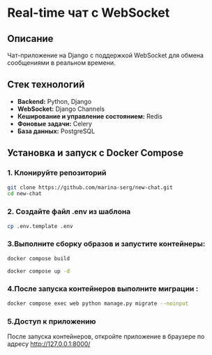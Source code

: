 # Real-time чат с WebSocket

## Описание
Чат-приложение на Django с поддержкой WebSocket для обмена сообщениями в реальном времени.

## Стек технологий

- **Backend:** Python, Django
- **WebSocket:** Django Channels
- **Кеширование и управление состоянием:** Redis
- **Фоновые задачи:** Celery
- **База данных:** PostgreSQL
## Установка и запуск с Docker Compose

### 1. Клонируйте репозиторий

```bash
git clone https://github.com/marina-serg/new-chat.git
cd new-chat
```

### 2. Создайте файл .env из шаблона
```bash
cp .env.template .env
```
### 3.Выполните сборку образов и запустите контейнеры:
```bash
docker compose build

docker compose up -d
```

### 4.После запуска контейнеров выполните миграции :
```bash
docker compose exec web python manage.py migrate --noinput


```
### 5.Доступ к приложению
После запуска контейнеров, откройте приложение в браузере по адресу http://127.0.0.1:8000/


